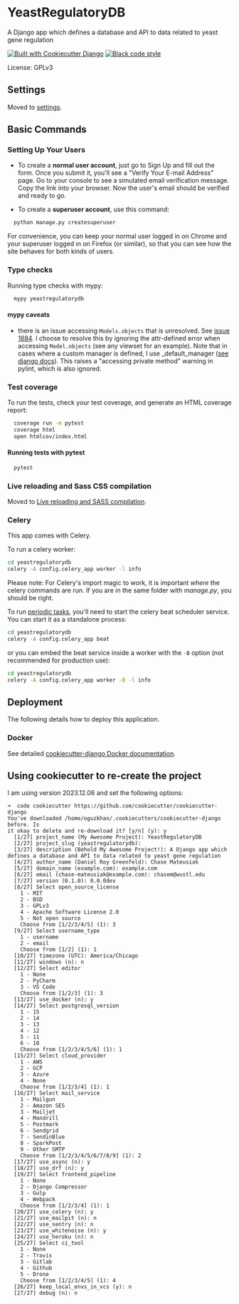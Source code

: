 # YeastRegulatoryDB

A Django app which defines a database and API to data related to yeast gene regulation

[![Built with Cookiecutter Django](https://img.shields.io/badge/built%20with-Cookiecutter%20Django-ff69b4.svg?logo=cookiecutter)](https://github.com/cookiecutter/cookiecutter-django/)
[![Black code style](https://img.shields.io/badge/code%20style-black-000000.svg)](https://github.com/ambv/black)

License: GPLv3

## Settings

Moved to [settings](http://cookiecutter-django.readthedocs.io/en/latest/settings.html).

## Basic Commands

### Setting Up Your Users

- To create a **normal user account**, just go to Sign Up and fill out the form. Once you submit it, you'll see a "Verify Your E-mail Address" page. Go to your console to see a simulated email verification message. Copy the link into your browser. Now the user's email should be verified and ready to go.

- To create a **superuser account**, use this command:

```bash
  python manage.py createsuperuser
```

For convenience, you can keep your normal user logged in on Chrome and your superuser logged in on Firefox (or similar), so that you can see how the site behaves for both kinds of users.

### Type checks

Running type checks with mypy:

```bash
  mypy yeastregulatorydb
```
  
#### mypy caveats

- there is an issue accessing `Models.objects` that is unresolved. See
  [issue 1684](https://github.com/typeddjango/django-stubs/issues/1684). I
  choose to resolve this by ignoring the attr-defined error when accessing
  `Model.objects` (see any viewset for an example). Note that in cases where
  a custom manager is defined, I use _default_manager
  ([see django docs](https://docs.djangoproject.com/en/4.2/topics/db/managers/#django.db.models.Model._default_manager)). This raises a "accessing private method" warning in pylint,
  which is also ignored.

### Test coverage

To run the tests, check your test coverage, and generate an HTML coverage report:

```bash
  coverage run -m pytest
  coverage html
  open htmlcov/index.html
```

#### Running tests with pytest

```bash
  pytest
```

### Live reloading and Sass CSS compilation

Moved to [Live reloading and SASS compilation](https://cookiecutter-django.readthedocs.io/en/latest/developing-locally.html#sass-compilation-live-reloading).

### Celery

This app comes with Celery.

To run a celery worker:

```bash
cd yeastregulatorydb
celery -A config.celery_app worker -l info
```

Please note: For Celery's import magic to work, it is important _where_ the celery commands are run. If you are in the same folder with _manage.py_, you should be right.

To run [periodic tasks](https://docs.celeryq.dev/en/stable/userguide/periodic-tasks.html), you'll need to start the celery beat scheduler service. You can start it as a standalone process:

```bash
cd yeastregulatorydb
celery -A config.celery_app beat
```

or you can embed the beat service inside a worker with the `-B` option (not recommended for production use):

```bash
cd yeastregulatorydb
celery -A config.celery_app worker -B -l info
```

## Deployment

The following details how to deploy this application.

### Docker

See detailed [cookiecutter-django Docker documentation](http://cookiecutter-django.readthedocs.io/en/latest/deployment-with-docker.html).

## Using cookiecutter to re-create the project

I am using version 2023.12.06 and set the following options:

```raw
➜  code cookiecutter https://github.com/cookiecutter/cookiecutter-django
You've downloaded /home/oguzkhan/.cookiecutters/cookiecutter-django before. Is 
it okay to delete and re-download it? [y/n] (y): y
  [1/27] project_name (My Awesome Project): YeastRegulatoryDB
  [2/27] project_slug (yeastregulatorydb): 
  [3/27] description (Behold My Awesome Project!): A Django app which defines a database and API to data related to yeast gene regulation
  [4/27] author_name (Daniel Roy Greenfeld): Chase Mateusiak
  [5/27] domain_name (example.com): example.com
  [6/27] email (chase-mateusiak@example.com): chasem@wustl.edu
  [7/27] version (0.1.0): 0.0.0dev
  [8/27] Select open_source_license
    1 - MIT
    2 - BSD
    3 - GPLv3
    4 - Apache Software License 2.0
    5 - Not open source
    Choose from [1/2/3/4/5] (1): 3
  [9/27] Select username_type
    1 - username
    2 - email
    Choose from [1/2] (1): 1
  [10/27] timezone (UTC): America/Chicago
  [11/27] windows (n): n
  [12/27] Select editor
    1 - None
    2 - PyCharm
    3 - VS Code
    Choose from [1/2/3] (1): 3
  [13/27] use_docker (n): y
  [14/27] Select postgresql_version
    1 - 15
    2 - 14
    3 - 13
    4 - 12
    5 - 11
    6 - 10
    Choose from [1/2/3/4/5/6] (1): 1
  [15/27] Select cloud_provider
    1 - AWS
    2 - GCP
    3 - Azure
    4 - None
    Choose from [1/2/3/4] (1): 1
  [16/27] Select mail_service
    1 - Mailgun
    2 - Amazon SES
    3 - Mailjet
    4 - Mandrill
    5 - Postmark
    6 - Sendgrid
    7 - SendinBlue
    8 - SparkPost
    9 - Other SMTP
    Choose from [1/2/3/4/5/6/7/8/9] (1): 2
  [17/27] use_async (n): y
  [18/27] use_drf (n): y
  [19/27] Select frontend_pipeline
    1 - None
    2 - Django Compressor
    3 - Gulp
    4 - Webpack
    Choose from [1/2/3/4] (1): 1
  [20/27] use_celery (n): y
  [21/27] use_mailpit (n): n
  [22/27] use_sentry (n): n
  [23/27] use_whitenoise (n): y
  [24/27] use_heroku (n): n
  [25/27] Select ci_tool
    1 - None
    2 - Travis
    3 - Gitlab
    4 - Github
    5 - Drone
    Choose from [1/2/3/4/5] (1): 4
  [26/27] keep_local_envs_in_vcs (y): n
  [27/27] debug (n): n
```
